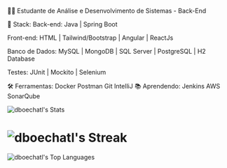 🧑‍💼 Estudante de Análise e Desenvolvimento de Sistemas - Back-End

💙 Stack:
Back-end: Java | Spring Boot

Front-end: HTML | Tailwind/Bootstrap | Angular | ReactJs

Banco de Dados: MySQL | MongoDB | SQL Server | PostgreSQL | H2 Database

Testes: JUnit | Mockito | Selenium

🛠️ Ferramentas:
Docker
Postman
Git
IntelliJ
📚 Aprendendo:
Jenkins
AWS
SonarQube

![dboechatl's Stats](https://github-readme-stats.vercel.app/api?username=dboechatl&theme=vision-friendly-dark&show_icons=true&hide_border=false&count_private=true)
# ![dboechatl's Streak](https://github-readme-streak-stats.herokuapp.com/?user=dboechatl&theme=vision-friendly-dark&hide_border=false)
![dboechatl's Top Languages](https://github-readme-stats.vercel.app/api/top-langs/?username=dboechatl&theme=vision-friendly-dark&show_icons=true&hide_border=false&layout=compact)
